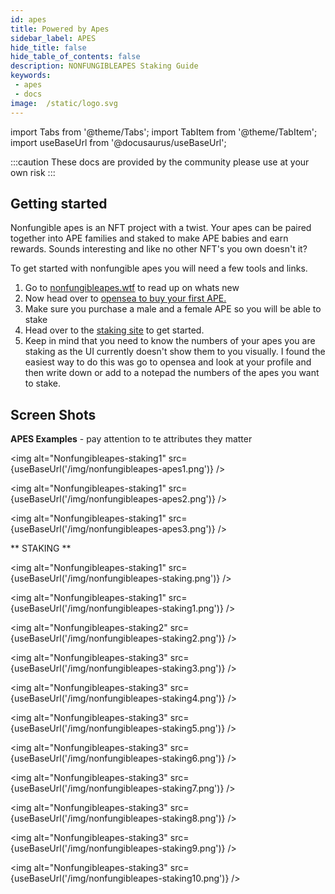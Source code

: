 ```yaml
---
id: apes
title: Powered by Apes
sidebar_label: APES
hide_title: false
hide_table_of_contents: false
description: NONFUNGIBLEAPES Staking Guide 
keywords: 
 - apes
 - docs
image:  /static/logo.svg
---
```


import Tabs from '@theme/Tabs';
import TabItem from '@theme/TabItem';
import useBaseUrl from '@docusaurus/useBaseUrl';

:::caution
These docs are provided by the community please use at your own risk
:::


## Getting started

Nonfungible apes is an NFT project with a twist. Your apes can be paired together into APE families and staked to make APE babies and earn rewards. Sounds interesting and like no other NFT's you own doesn't it?

To get started with nonfungible apes you will need a few tools and links. 

1. Go to [nonfungibleapes.wtf](https://nonfungibleapes.wtf) to read up on whats new
1. Now head over to [opensea to buy your first APE.](https://opensea.io/collection/nonfungibleapes)
1. Make sure you purchase a male and a female APE so you will be able to stake
1. Head over to the [staking site](https://app.nonfungibleapes.wtf) to get started.
1. Keep in mind that you need to know the numbers of your apes you are staking as the UI currently doesn't show them to you visually. I found the easiest way to do this was go to opensea and look at your profile and then write down or add to a notepad the numbers of the apes you want to stake.



## Screen Shots

**APES Examples** - pay attention to te attributes they matter

<img alt="Nonfungibleapes-staking1" src={useBaseUrl('/img/nonfungibleapes-apes1.png')} />

<img alt="Nonfungibleapes-staking1" src={useBaseUrl('/img/nonfungibleapes-apes2.png')} />

<img alt="Nonfungibleapes-staking1" src={useBaseUrl('/img/nonfungibleapes-apes3.png')} />

** STAKING ** 

<img alt="Nonfungibleapes-staking1" src={useBaseUrl('/img/nonfungibleapes-staking.png')} />

<img alt="Nonfungibleapes-staking1" src={useBaseUrl('/img/nonfungibleapes-staking1.png')} />

<img alt="Nonfungibleapes-staking2" src={useBaseUrl('/img/nonfungibleapes-staking2.png')} />

<img alt="Nonfungibleapes-staking3" src={useBaseUrl('/img/nonfungibleapes-staking3.png')} />

<img alt="Nonfungibleapes-staking3" src={useBaseUrl('/img/nonfungibleapes-staking4.png')} />

<img alt="Nonfungibleapes-staking3" src={useBaseUrl('/img/nonfungibleapes-staking5.png')} />

<img alt="Nonfungibleapes-staking3" src={useBaseUrl('/img/nonfungibleapes-staking6.png')} />

<img alt="Nonfungibleapes-staking3" src={useBaseUrl('/img/nonfungibleapes-staking7.png')} />

<img alt="Nonfungibleapes-staking3" src={useBaseUrl('/img/nonfungibleapes-staking8.png')} />

<img alt="Nonfungibleapes-staking3" src={useBaseUrl('/img/nonfungibleapes-staking9.png')} />

<img alt="Nonfungibleapes-staking3" src={useBaseUrl('/img/nonfungibleapes-staking10.png')} />


